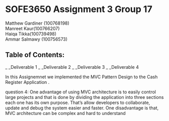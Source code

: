 # SOFE3650 Assignment 3 Group 17
Matthew Gardiner (100768198)  
Manreet Kaur(100766207)  
Haiqa Tikka(100739498)  
Ammar Salmawy (100756573)  

## Table of Contents:
_ _Deliverable  1
_ _Deliverable  2
_ _Deliverable  3
_ _Deliverable  4


In this Assignemnet we implemented the MVC Pattern Design to the Cash Register Application .

question 4:
One advantage of using MVC architecture is to easily control large projects and that is done by dividing the application into three sections each one has its own purpose. That’s allow developers to collaborate, update and debug the system easier and faster. One disadvantage is that, MVC architecture can be complex and hard to understand
